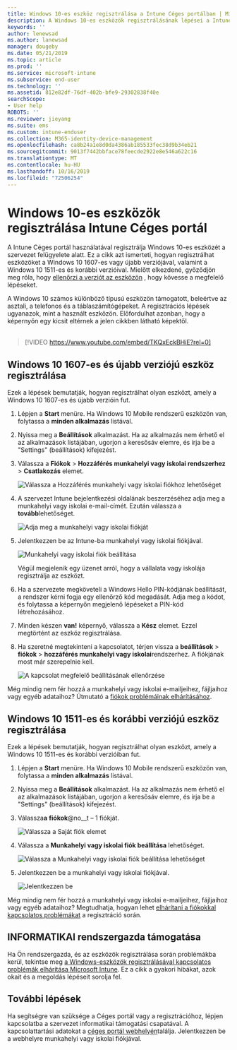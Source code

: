 ```yaml
---
title: Windows 10-es eszköz regisztrálása a Intune Céges portálban | Microsoft Docs
description: A Windows 10-es eszközök regisztrálásának lépései a Intune Céges portál
keywords: ''
author: lenewsad
ms.author: lanewsad
manager: dougeby
ms.date: 05/21/2019
ms.topic: article
ms.prod: ''
ms.service: microsoft-intune
ms.subservice: end-user
ms.technology: ''
ms.assetid: 812e82df-76df-402b-bfe9-29302838f40e
searchScope:
- User help
ROBOTS: ''
ms.reviewer: jieyang
ms.suite: ems
ms.custom: intune-enduser
ms.collection: M365-identity-device-management
ms.openlocfilehash: ca8b24a1e8d0da4386ab185533fec38d9b34eb21
ms.sourcegitcommit: 9013f7442bbface78feecde2922e8e546a622c16
ms.translationtype: MT
ms.contentlocale: hu-HU
ms.lasthandoff: 10/16/2019
ms.locfileid: "72506254"
---
```

# <a name="enroll-windows-10-devices-with-intune-company-portal"></a>Windows 10-es eszközök regisztrálása Intune Céges portál

A Intune Céges portál használatával regisztrálja Windows 10-es eszközét a szervezet felügyelete alatt. Ez a cikk azt ismerteti, hogyan regisztrálhat eszközöket a Windows 10 1607-es vagy újabb verziójával, valamint a Windows 10 1511-es és korábbi verzióival. Mielőtt elkezdené, győződjön meg róla, hogy [ellenőrzi a verziót az eszközön](windows-enrollment-company-portal.md#find-windows-10-version-number) , hogy kövesse a megfelelő lépéseket.  

A Windows 10 számos különböző típusú eszközön támogatott, beleértve az asztali, a telefonos és a táblaszámítógépeket. A regisztrációs lépések ugyanazok, mint a használt eszközön. Előfordulhat azonban, hogy a képernyőn egy kicsit eltérnek a jelen cikkben látható képektől.  
</br>
> [!VIDEO https://www.youtube.com/embed/TKQxEckBHiE?rel=0]

## <a name="enroll-windows-10-version-1607-and-later-device"></a>Windows 10 1607-es és újabb verziójú eszköz regisztrálása 
Ezek a lépések bemutatják, hogyan regisztrálhat olyan eszközt, amely a Windows 10 1607-es és újabb verzióin fut.  

1. Lépjen a **Start** menüre. Ha Windows 10 Mobile rendszerű eszközön van, folytassa a **minden alkalmazás** listával.

2. Nyissa meg a **Beállítások** alkalmazást. Ha az alkalmazás nem érhető el az alkalmazások listájában, ugorjon a keresősáv elemre, és írja be a "Settings" (beállítások) kifejezést.

3. Válassza a **Fiókok** > **Hozzáférés munkahelyi vagy iskolai rendszerhez** > **Csatlakozás** elemet.  


    ![Válassza a Hozzáférés munkahelyi vagy iskolai fiókhoz lehetőséget](./media/w10-enroll-rs1-connect-to-work-or-school.png)  

4. A szervezet Intune bejelentkezési oldalának beszerzéséhez adja meg a munkahelyi vagy iskolai e-mail-címét. Ezután válassza a **tovább**lehetőséget.  


   ![Adja meg a munkahelyi vagy iskolai fiókját](./media/w10-enroll-rs1-set-up-work-or-school-account.png)  

5. Jelentkezzen be az Intune-ba munkahelyi vagy iskolai fiókjával.  


    ![Munkahelyi vagy iskolai fiók beállítása](./media/w10-enroll-rs1-enter-your-credentials.png)  

    Végül megjelenik egy üzenet arról, hogy a vállalata vagy iskolája regisztrálja az eszközt.

6. Ha a szervezete megköveteli a Windows Hello PIN-kódjának beállítását, a rendszer kérni fogja egy ellenőrző kód megadását. Adja meg a kódot, és folytassa a képernyőn megjelenő lépéseket a PIN-kód létrehozásához.  

7. Minden készen **van!** képernyő, válassza a **Kész** elemet. Ezzel megtörtént az eszköz regisztrálása.  

8. Ha szeretné megtekinteni a kapcsolatot, térjen vissza a **beállítások** > **fiókok** > **hozzáférés munkahelyi vagy iskolai**rendszerhez.  A fiókjának most már szerepelnie kell.  


    ![A kapcsolat megfelelő beállításának ellenőrzése](./media/w10-enroll-rs1-validate-successful-enrollment.png)  

Még mindig nem fér hozzá a munkahelyi vagy iskolai e-mailjeihez, fájljaihoz vagy egyéb adataihoz? Útmutató a [fiókok problémáinak elhárításához](troubleshoot-your-windows-10-device-windows.md#troubleshooting-steps-to-follow-if-you-see-access-work-or-school).  

## <a name="enroll-windows-10-version-1511-and-earlier-device"></a>Windows 10 1511-es és korábbi verziójú eszköz regisztrálása  
Ezek a lépések bemutatják, hogyan regisztrálhat olyan eszközt, amely a Windows 10 1511-es és korábbi verzióiban fut.  

1. Lépjen a **Start** menüre. Ha Windows 10 Mobile rendszerű eszközön van, folytassa a **minden alkalmazás** listával.

2. Nyissa meg a **Beállítások** alkalmazást. Ha az alkalmazás nem érhető el az alkalmazások listájában, ugorjon a keresősáv elemre, és írja be a "Settings" (beállítások) kifejezést.

3. Válassza**a** **fiókok**@no__t – 1 fiókját.  


    ![Válassza a Saját fiók elemet](./media/W10-enroll-2-accounts-your-account.png)  

5. Válassza a **Munkahelyi vagy iskolai fiók beállítása** lehetőséget.  


    ![Válassza a Munkahelyi vagy iskolai fiók beállítása lehetőséget](./media/w10-enroll-3-add-work-school-acct.png)  

6. Jelentkezzen be a munkahelyi vagy iskolai fiókjával.  


    ![Jelentkezzen be](./media/W10-enroll-4-sign-in.png)  

Még mindig nem fér hozzá a munkahelyi vagy iskolai e-mailjeihez, fájljaihoz vagy egyéb adataihoz? Megtudhatja, hogyan lehet [elhárítani a fiókokkal kapcsolatos problémákat](troubleshoot-your-windows-10-device-windows.md#troubleshooting-steps-to-follow-if-you-see-your-account) a regisztráció során.  

## <a name="it-administrator-support"></a>INFORMATIKAI rendszergazda támogatása   

Ha Ön rendszergazda, és az eszközök regisztrálása során problémákba kerül, tekintse meg [a Windows-eszközök regisztrálásával kapcsolatos problémák elhárítása Microsoft Intune](https://support.microsoft.com/help/4469913). Ez a cikk a gyakori hibákat, azok okait és a megoldás lépéseit sorolja fel. 

## <a name="next-steps"></a>További lépések  
Ha segítségre van szüksége a Céges portál vagy a regisztrációhoz, lépjen kapcsolatba a szervezet informatikai támogatási csapatával. A kapcsolattartási adatokat a [céges portál webhelyén](https://go.microsoft.com/fwlink/?linkid=2010980)találja. Jelentkezzen be a webhelyre munkahelyi vagy iskolai fiókjával.  

 

